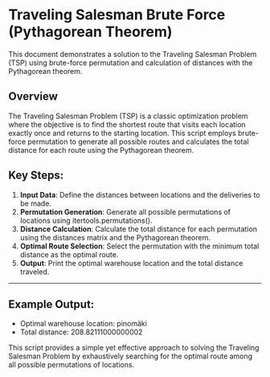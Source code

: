 # Traveling Salesman Brute Force (Pythagorean Theorem)
This document demonstrates a solution to the Traveling Salesman Problem (TSP) using brute-force permutation and calculation of distances with the Pythagorean theorem.

## Overview
The Traveling Salesman Problem (TSP) is a classic optimization problem where the objective is to find the shortest route that visits each location exactly once and returns to the starting location. This script employs brute-force permutation to generate all possible routes and calculates the total distance for each route using the Pythagorean theorem.

## Key Steps:
1. **Input Data**: Define the distances between locations and the deliveries to be made.
2. **Permutation Generation**: Generate all possible permutations of locations using itertools.permutations().
3. **Distance Calculation**: Calculate the total distance for each permutation using the distances matrix and the Pythagorean theorem.
4. **Optimal Route Selection**: Select the permutation with the minimum total distance as the optimal route.
5. **Output**: Print the optimal warehouse location and the total distance traveled.
  
---

## Example Output:
- Optimal warehouse location: pinomäki
- Total distance: 208.82111000000002

This script provides a simple yet effective approach to solving the Traveling Salesman Problem by exhaustively searching for the optimal route among all possible permutations of locations.
